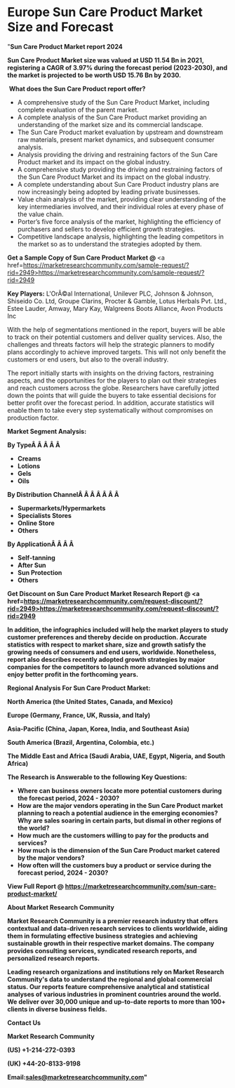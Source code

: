 # Europe Sun Care Product Market Size and Forecast
"<strong>Sun Care Product Market report 2024</strong>

<strong>Sun Care Product Market size was valued at USD 11.54 Bn in 2021, registering a CAGR of 3.97% during the forecast period (2023-2030), and the market is projected to be worth USD 15.76 Bn by 2030.</strong>

 <strong><b>What does the Sun Care Product report offer?</b></strong>
<ul>
  <li>A comprehensive study of the Sun Care Product Market, including complete evaluation of the parent market.</li>
  <li>A complete analysis of the Sun Care Product market providing an understanding of the market size and its commercial landscape.</li>
  <li>The Sun Care Product market evaluation by upstream and downstream raw materials, present market dynamics, and subsequent consumer analysis.</li>
  <li>Analysis providing the driving and restraining factors of the Sun Care Product market and its impact on the global industry.</li>
  <li>A comprehensive study providing the driving and restraining factors of the Sun Care Product Market and its impact on the global industry.</li>
  <li>A complete understanding about Sun Care Product industry plans are now increasingly being adopted by leading private businesses.</li>
  <li>Value chain analysis of the market, providing clear understanding of the key intermediaries involved, and their individual roles at every phase of the value chain.</li>
  <li>Porter’s five force analysis of the market, highlighting the efficiency of purchasers and sellers to develop efficient growth strategies.</li>
  <li>Competitive landscape analysis, highlighting the leading competitors in the market so as to understand the strategies adopted by them.</li>
</ul>

<strong>Get a Sample Copy of Sun Care Product Market @ </strong><a href=https://marketresearchcommunity.com/sample-request/?rid=2949><u>https://marketresearchcommunity.com/sample-request/?rid=2949</u></a>

<strong>Key Players:</strong> 
L'OrÃ©al International, Unilever PLC, Johnson &amp; Johnson, Shiseido Co. Ltd, Groupe Clarins, Procter &amp; Gamble, Lotus Herbals Pvt. Ltd., Estee Lauder, Amway, Mary Kay, Walgreens Boots Alliance, Avon Products Inc

With the help of segmentations mentioned in the report, buyers will be able to track on their potential customers and deliver quality services. Also, the challenges and threats factors will help the strategic planners to modify plans accordingly to achieve improved targets. This will not only benefit the customers or end users, but also to the overall industry.

The report initially starts with insights on the driving factors, restraining aspects, and the opportunities for the players to plan out their strategies and reach customers across the globe. Researchers have carefully jotted down the points that will guide the buyers to take essential decisions for better profit over the forecast period. In addition, accurate statistics will enable them to take every step systematically without compromises on production factor.

<strong>Market Segment Analysis:</strong>


<strong><strong>By TypeÂ Â Â Â Â  </strong></h4>
<ul>
 	<li>Creams</li>
 	<li>Lotions</li>
 	<li>Gels</li>
 	<li>Oils</li>
</ul>
<strong><strong>By Distribution ChannelÂ Â Â Â Â Â Â  </strong></h4>
<ul>
 	<li>Supermarkets/Hypermarkets</li>
 	<li>Specialists Stores</li>
 	<li>Online Store</li>
 	<li>Others</li>
</ul>
<strong><strong>By ApplicationÂ Â Â Â  </strong></h4>
<ul>
 	<li>Self-tanning</li>
 	<li>After Sun</li>
 	<li>Sun Protection</li>
 	<li>Others</li>
</ul>

<strong>Get Discount on Sun Care Product Market Research Report @ </b></strong><a href=https://marketresearchcommunity.com/request-discount/?rid=2949><u>https://marketresearchcommunity.com/request-discount/?rid=2949</u></a>

In addition, the infographics included will help the market players to study customer preferences and thereby decide on production. Accurate statistics with respect to market share, size and growth satisfy the growing needs of consumers and end users, worldwide. Nonetheless, report also describes recently adopted growth strategies by major companies for the competitors to launch more advanced solutions and enjoy better profit in the forthcoming years.

<strong>Regional Analysis For Sun Care Product Market:</strong>

<strong>North America</strong> (the United States, Canada, and Mexico)

<strong>Europe</strong> (Germany, France, UK, Russia, and Italy)

<strong>Asia-Pacific</strong> (China, Japan, Korea, India, and Southeast Asia)

<strong>South America</strong> (Brazil, Argentina, Colombia, etc.)

<strong>The Middle East and Africa</strong> (Saudi Arabia, UAE, Egypt, Nigeria, and South Africa)

<strong>The Research is Answerable to the following Key Questions:</strong>
<ul>
 	<li>Where can business owners locate more potential customers during the forecast period, 2024 - 2030?</li>
 	<li>How are the major vendors operating in the Sun Care Product market planning to reach a potential audience in the emerging economies? Why are sales soaring in certain parts, but dismal in other regions of the world?</li>
 	<li>How much are the customers willing to pay for the products and services?</li>
 	<li>How much is the dimension of the Sun Care Product market catered by the major vendors?</li>
 	<li>How often will the customers buy a product or service during the forecast period, 2024 - 2030?</li>
</ul>

<strong>View Full Report @</strong> <a href=https://marketresearchcommunity.com/sun-care-product-market/>https://marketresearchcommunity.com/sun-care-product-market/</a>

<strong>About Market Research Community</strong>

Market Research Community is a premier research industry that offers contextual and data-driven research services to clients worldwide, aiding them in formulating effective business strategies and achieving sustainable growth in their respective market domains. The company provides consulting services, syndicated research reports, and personalized research reports.

Leading research organizations and institutions rely on Market Research Community's data to understand the regional and global commercial status. Our reports feature comprehensive analytical and statistical analyses of various industries in prominent countries around the world. We deliver over 30,000 unique and up-to-date reports to more than 100+ clients in diverse business fields.

<strong>Contact Us</strong>

<strong>Market Research Community</strong>

(US) +1-214-272-0393

(UK) +44-20-8133-9198

<strong>Email:</strong>sales@marketresearchcommunity.com"
